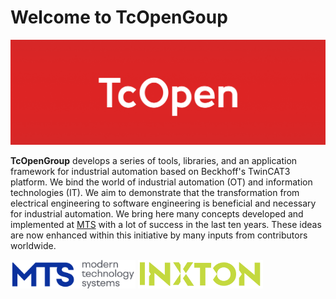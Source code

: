 # Welcome to TcOpenGoup

![](assets/logo/ReadmeTop.png)

**TcOpenGroup** develops a series of tools, libraries, and an application framework for industrial automation based on Beckhoff's TwinCAT3 platform. We bind the world of industrial automation (OT) and information technologies (IT). We aim to demonstrate that the transformation from electrical engineering to software engineering is beneficial and necessary for industrial automation.
We bring here many concepts developed and implemented at [MTS](https://www.mts.sk/en) with a lot of success in the last ten years. These ideas are now enhanced within this initiative by many inputs from contributors worldwide.

<img src="assets/logo/mts-logo.png" alt="drawing" width="200"/>
<img src="assets/logo/inxton.png" alt="drawing" width="200"/>

